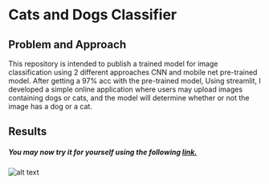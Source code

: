 # Cats and Dogs Classifier

## Problem and Approach

This repository is intended to publish a trained model for image classification using 2 different approaches CNN and mobile net pre-trained model.
After getting a 97% acc with the pre-trained model, Using streamlit, I developed a simple online application where users may upload images containing dogs or cats, and the model will determine whether or not the image has a dog or a cat.

## Results

##### You may now try it for yourself using the following [link.]( https://mostafanabilll-cats-and-dogs-app-x9ozdm.streamlitapp.com/)
![alt text](https://user-images.githubusercontent.com/60539423/195988690-1bd9fcd0-073f-41dc-a170-edf9a606cd80.png)



